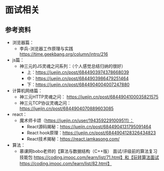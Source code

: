 # 面试相关
## 参考资料

 - 浏览器篇：
   - 李兵-浏览器工作原理与实践 https://time.geekbang.org/column/intro/216
 - js篇：
   - 神三元的JS灵魂之问系列：（个人感觉总结归纳的很好）
     - 上：https://juejin.cn/post/6844903974378668039
     - 中：https://juejin.cn/post/6844903986479251464
     - 下：https://juejin.cn/post/6844904004007247880
 - 计算机网络篇：
   - 神三元HTTP灵魂之问： https://juejin.cn/post/6844904100035821575
   - 神三元TCP协议灵魂之问：https://juejin.cn/post/6844904070889603085
 - react：
   - 魔术师卡颂（https://juejin.cn/user/1943592291009511）：
     - React源码揭秘：https://juejin.cn/post/6844904131795091464
     - React hook原理：https://juejin.cn/post/6844904128326434823
     - React技术揭秘：https://react.iamkasong.com/
 - 算法：
   - 慕课网bobo老师的【算法与数据结构（C++版） 面试/评级前的算法复习技能包 https://coding.imooc.com/learn/list/71.html】和【玩转算法面试 https://coding.imooc.com/learn/list/82.html】